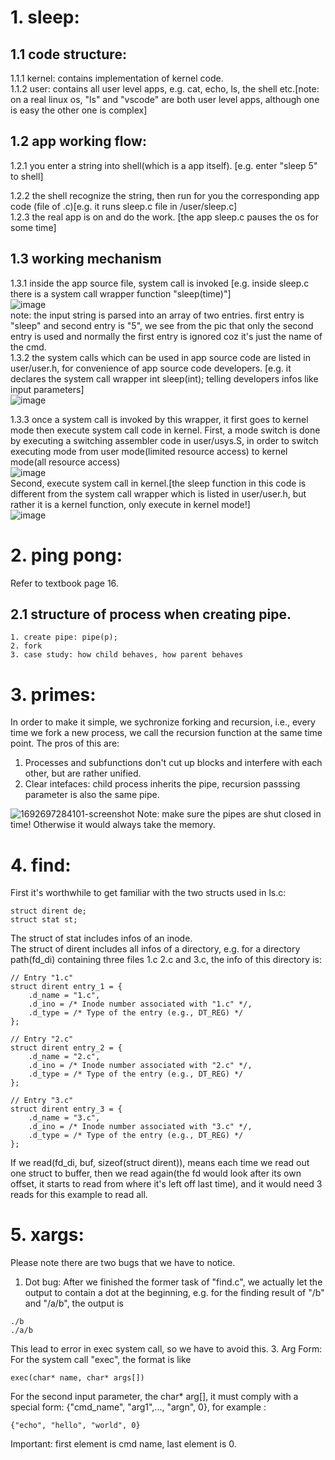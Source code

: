 # 1. sleep:

## 1.1 code structure:
    
1.1.1 kernel: contains implementation of kernel code.  
1.1.2 user: contains all user level apps, e.g. cat, echo, ls, the shell etc.[note: on a real linux os, "ls" and "vscode" are both user level apps, although one is easy the other one is complex]  

## 1.2 app working flow:
1.2.1 you enter a string into shell(which is a app itself). [e.g. enter "sleep 5" to shell]  

1.2.2 the shell recognize the string, then run for you the corresponding app code (file of .c)[e.g. it runs sleep.c file in /user/sleep.c]   
1.2.3 the real app is on and do the work. [the app sleep.c pauses the os for some time]
## 1.3 working mechanism
1.3.1 inside the app source file, system call is invoked [e.g. inside sleep.c there is a system call wrapper function "sleep(time)"]    
![image](https://github.com/youya199/xv6_exercise/assets/94166804/0a3fdc1b-a8fe-4a74-8914-f60c0410cdac)  
note: the input string is parsed into an array of two entries. first entry is "sleep" and second entry is "5", we see from the pic that only the second entry is used and normally the first entry is ignored coz it's just the name of the cmd.  
1.3.2 the system calls which can be used in app source code are listed in user/user.h, for convenience of app source code developers. [e.g. it declares the system call wrapper int sleep(int); telling developers infos like input parameters]   
![image](https://github.com/youya199/xv6_exercise/assets/94166804/7ce74a10-65db-4691-b452-a9d396927927)


1.3.3 once a system call is invoked by this wrapper, it first goes to kernel mode then execute system call code in kernel. 
First, a mode switch is done by executing a switching assembler code in user/usys.S, in order to switch executing mode from user mode(limited resource access) to kernel mode(all resource access)  
![image](https://github.com/youya199/xv6_exercise/assets/94166804/2aab7869-bb88-4416-924f-7575213f6b9f)   
Second, execute system call in kernel.[the sleep function in this code is different from the system call wrapper which is listed in user/user.h, but rather it is a kernel function, only execute in kernel mode!]  
![image](https://github.com/youya199/xv6_exercise/assets/94166804/24535fd8-8927-4914-9b6a-2733a5e3c306)  


# 2. ping pong:
Refer to textbook page 16.  
## 2.1 structure of process when creating pipe.  
```
1. create pipe: pipe(p);  
2. fork
3. case study: how child behaves, how parent behaves
```
# 3. primes:  
In order to make it simple, we sychronize forking and recursion, i.e., every time we fork a new process, we call the recursion function at the same time point. The pros of this are:  
1. Processes and subfunctions don't cut up blocks and interfere with each other, but are rather unified.
2. Clear intefaces: child process inherits the pipe, recursion passsing parameter is also the same pipe.

![1692697284101-screenshot](https://github.com/youya199/xv6_exercise/assets/94166804/5170a461-aa9f-482d-b87e-16beb0e13977)
Note: make sure the pipes are shut closed in time! Otherwise it would always take the memory.  
# 4. find:
First it's worthwhile to get familiar with the two structs used in ls.c:
```
struct dirent de;
struct stat st;
```
The struct of stat includes infos of an inode.  
The struct of dirent includes all infos of a directory, e.g. for a directory path(fd_di) containing three files 1.c 2.c and 3.c, the info of this directory is:
```
// Entry "1.c"
struct dirent entry_1 = {
    .d_name = "1.c",
    .d_ino = /* Inode number associated with "1.c" */,
    .d_type = /* Type of the entry (e.g., DT_REG) */
};

// Entry "2.c"
struct dirent entry_2 = {
    .d_name = "2.c",
    .d_ino = /* Inode number associated with "2.c" */,
    .d_type = /* Type of the entry (e.g., DT_REG) */
};

// Entry "3.c"
struct dirent entry_3 = {
    .d_name = "3.c",
    .d_ino = /* Inode number associated with "3.c" */,
    .d_type = /* Type of the entry (e.g., DT_REG) */
};
```
If we read(fd_di, buf, sizeof(struct dirent)), means each time we read out one struct to buffer, then we read again(the fd would look after its own offset, it starts to read from where it's left off last time), and it would need 3 reads for this example to read all.


# 5. xargs:  
Please note there are two bugs that we have to notice.  
1. Dot bug:
After we finished the former task of "find.c", we actually let the output to contain a dot at the beginning, e.g. for the finding result of "/b" and "/a/b", the output is
```
./b
./a/b
```
This lead to error in exec system call, so we have to avoid this. 
3. Arg Form:
For the system call "exec", the format is like 
```
exec(char* name, char* args[])
```
For the second input parameter, the char* arg[], it must comply with a special form: {"cmd_name", "arg1",..., "argn", 0}, for example :
```
{"echo", "hello", "world", 0}
```
Important: first element is cmd name, last element is 0.
